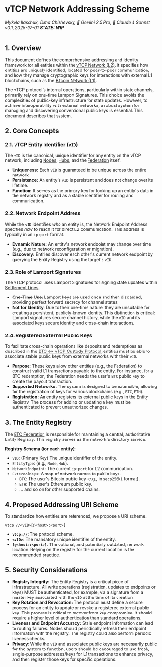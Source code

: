 # vTCP Network Addressing Scheme

_Mykola Ilaschuk, Dima Chizhevsky, 🤖 Gemini 2.5 Pro, 🤖 Claude 4 Sonnet_
<br>
_v0.1, 2025-07-01_
_**STATE: WIP**_
<br>
<br>

## 1. Overview

This document defines the comprehensive addressing and identity framework for all entities within the [vTCP Network (L2)](/architecture/common/entities/vtcp_network.md). It specifies how entities are uniquely identified, located for peer-to-peer communication, and how they manage cryptographic keys for interactions with external L1 blockchains, such as the [Bitcoin Network (L1)](/architecture/common/entities/network_btc.md).

The vTCP protocol's internal operations, particularly within state channels, primarily rely on one-time Lamport Signatures. This choice avoids the complexities of public-key infrastructure for state updates. However, to achieve interoperability with external networks, a robust system for managing and discovering conventional public keys is essential. This document describes that system.

## 2. Core Concepts

### 2.1. vTCP Entity Identifier (`vID`)

The `vID` is the canonical, unique identifier for any entity on the vTCP network, including [Nodes](/architecture/common/entities/vtcp_network_node.md), [Hubs](/architecture/common/entities/hub.md), and the [Federation](/architecture/common/entities/federation_btc.md) itself.

- **Uniqueness:** Each `vID` is guaranteed to be unique across the entire network.
- **Persistence:** An entity's `vID` is persistent and does not change over its lifetime.
- **Function:** It serves as the primary key for looking up an entity's data in the network registry and as a stable identifier for routing and communication.

### 2.2. Network Endpoint Address

While the `vID` identifies *who* an entity is, the Network Endpoint Address specifies *how* to reach it for direct L2 communication. This address is typically in an `ip:port` format.

- **Dynamic Nature:** An entity's network endpoint may change over time (e.g., due to network reconfiguration or migration).
- **Discovery:** Entities discover each other's current network endpoint by querying the Entity Registry using the target's `vID`.

### 2.3. Role of Lamport Signatures

The vTCP protocol uses Lamport Signatures for signing state updates within [Settlement Lines](/architecture/common/entities/vtcp_settlement_line.md).

- **One-Time Use:** Lamport keys are used once and then discarded, providing perfect forward secrecy for channel states.
- **Not for Identity:** Due to their one-time nature, they are unsuitable for creating a persistent, publicly-known identity. This distinction is critical: Lamport signatures secure channel history, while the `vID` and its associated keys secure identity and cross-chain interactions.

### 2.4. Registered External Public Keys

To facilitate cross-chain operations like deposits and redemptions as described in the [BTC <-> vTCP Custody Protocol](/architecture/federation/protocols/BTC%20<->%20vTCP%20Custody%20Protocol.md), entities must be able to associate stable public keys from external networks with their `vID`.

- **Purpose:** These keys allow other entities (e.g., the Federation) to construct valid L1 transactions payable to the entity. For instance, for a BTC redemption, the Federation needs the user's `BTC` public key to create the payout transaction.
- **Supported Networks:** The system is designed to be extensible, allowing for the registration of keys for various blockchains (e.g., `BTC`, `ETH`).
- **Registration:** An entity registers its external public keys in the Entity Registry. The process for adding or updating a key must be authenticated to prevent unauthorized changes.

## 3. The Entity Registry

The [BTC Federation](/architecture/common/entities/federation_btc.md) is responsible for maintaining a central, authoritative Entity Registry. This registry serves as the network's directory service.

**Registry Schema (for each entity):**
- `vID`: (Primary Key) The unique identifier of the entity.
- `EntityType`: (e.g., `Node`, `Hub`).
- `NetworkEndpoint`: The current `ip:port` for L2 communication.
- `ExternalKeys`: A map of network names to public keys.
  - `BTC`: The user's Bitcoin public key (e.g., in `secp256k1` format).
  - `ETH`: The user's Ethereum public key.
  - ... and so on for other supported chains.

## 4. Proposed Addressing URI Scheme

To standardize how entities are referenced, we propose a URI scheme.

`vtcp://<vID>[@<host>:<port>]`

- **`vtcp://`**: The protocol scheme.
- **`<vID>`**: The mandatory unique identifier of the entity.
- **`[@<host>:<port>]`**: The optional, and potentially outdated, network location. Relying on the registry for the current location is the recommended practice.

## 5. Security Considerations

- **Registry Integrity:** The Entity Registry is a critical piece of infrastructure. All write operations (registration, updates to endpoints or keys) MUST be authenticated, for example, via a signature from a master key associated with the `vID` at the time of its creation.
- **Key Rotation and Revocation:** The protocol must define a secure process for an entity to update or revoke a registered external public key. This process is critical to recover from key compromise. It should require a higher level of authentication than standard operations.
- **Liveness and Endpoint Accuracy:** Stale endpoint information can lead to routing failures. Nodes should periodically refresh their endpoint information with the registry. The registry could also perform periodic liveness checks.
- **Privacy:** While the `vID` and associated public keys are necessarily public for the system to function, users should be encouraged to use fresh, single-purpose addresses/keys for L1 transactions to enhance privacy, and then register those keys for specific operations.
